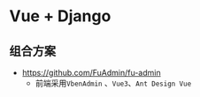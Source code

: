 
# Vue + Django

## 组合方案

- <https://github.com/FuAdmin/fu-admin>
  - 前端采用`VbenAdmin` 、`Vue3`、`Ant Design Vue`
